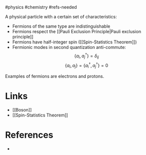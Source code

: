 #physics #chemistry #refs-needed

A physical particle with a certain set of characteristics:
- Fermions of the same type are indistinguishable
- Fermions respect the [[Pauli Exclusion Principle|Pauli exclusion principle]]
- Fermions have half-integer spin ([[Spin-Statistics Theorem]])
- Fermionic modes in second quantization anti-commute: $$\{a_i,a_j^\dagger\}=\delta_{ij}$$
  $$\{a_i,a_j\}=\{a_i^\dagger,a_j^\dagger\}=0$$

Examples of fermions are electrons and protons.
# Links
- [[Boson]]
- [[Spin-Statistics Theorem]]

# References
- 